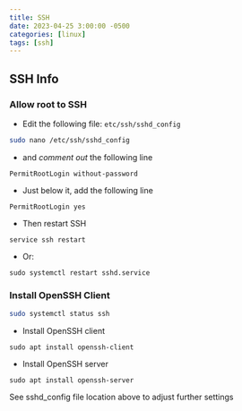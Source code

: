 ```yaml
---
title: SSH
date: 2023-04-25 3:00:00 -0500
categories: [linux]
tags: [ssh]
---
```


## SSH Info

### Allow root to SSH

* Edit the following file: `etc/ssh/sshd_config`
```bash
sudo nano /etc/ssh/sshd_config
```
* and _comment out_ the following line
```terminal
PermitRootLogin without-password
```
* Just below it, add the following line
```terminal
PermitRootLogin yes
```
* Then restart SSH
```terminal
service ssh restart
```
* Or:
```terminal
sudo systemctl restart sshd.service
```

### Install OpenSSH Client

```bash
sudo systemctl status ssh
```

* Install OpenSSH client
```terminal
sudo apt install openssh-client
```

* Install OpenSSH server
```terminal
sudo apt install openssh-server
```

See sshd_config file location above to adjust further settings